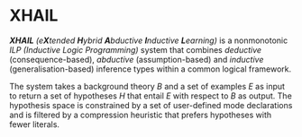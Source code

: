 XHAIL
=====

***XHAIL*** *(e**X**tended **H**ybrid **A**bductive **I**nductive **L**earning)* is a nonmonotonic *ILP* *(Inductive Logic Programming)* system that combines *deductive* (consequence-based), *abductive* (assumption-based) and *inductive* (generalisation-based) inference types within a common logical framework.

The system takes a background theory *B* and a set of examples *E* as input to return a set of hypotheses *H* that entail *E* with respect to *B* as output. The hypothesis space is constrained by a set of user-defined mode declarations and is filtered by a compression heuristic that prefers hypotheses with fewer literals.

